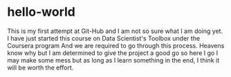 # hello-world
This is my first attempt at Git-Hub and I am not so sure what I am doing yet.
I have just started this course on Data Scientist's Toolbox under the Coursera program
And we are required to go through this process. Heavens know why but I am determined to give the project a good go so here I go
I may make some mess but as long as I learn something in the end, I think it will be worth the effort.
